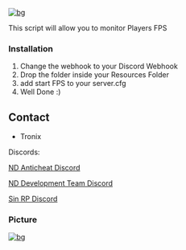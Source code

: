 [![bg][banner]][website]

[banner]: https://cdn.discordapp.com/attachments/851650166473097217/878706070212739073/fpslog.png
[website]: https://tronix.website


This script will allow you to monitor Players FPS


### Installation
1. Change the webhook to your Discord Webhook
2. Drop the folder inside your Resources Folder
3. add start FPS to your server.cfg
4. Well Done :)

<!-- CONTACT -->
## Contact

- Tronix 

Discords: 

[ND Anticheat Discord](https://discord.com/invite/ndac)

[ND Development Team Discord](https://discord.gg/nsdev)

[Sin RP Discord](https://discord.gg/sinrp)

### Picture

[![bg][banners]][website]

[banners]: https://cdn.discordapp.com/attachments/851650166473097217/878687473255977000/9645598f31c4bc0a65d33de0e045e1a0.png

